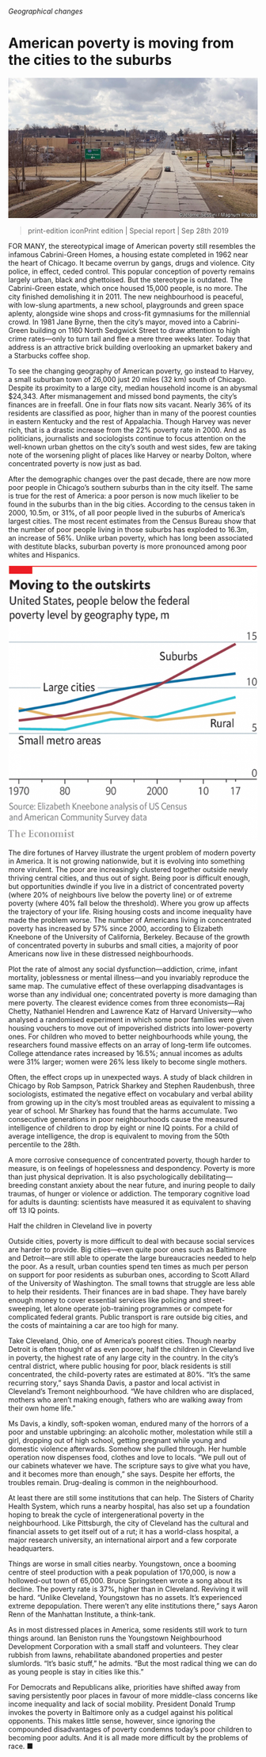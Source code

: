 ###### Geographical changes

# American poverty is moving from the cities to the suburbs 

![image](images/20190928_SRP019_0.jpg) 

> print-edition iconPrint edition | Special report | Sep 28th 2019 

FOR MANY, the stereotypical image of American poverty still resembles the infamous Cabrini-Green Homes, a housing estate completed in 1962 near the heart of Chicago. It became overrun by gangs, drugs and violence. City police, in effect, ceded control. This popular conception of poverty remains largely urban, black and ghettoised. But the stereotype is outdated. The Cabrini-Green estate, which once housed 15,000 people, is no more. The city finished demolishing it in 2011. The new neighbourhood is peaceful, with low-slung apartments, a new school, playgrounds and green space aplenty, alongside wine shops and cross-fit gymnasiums for the millennial crowd. In 1981 Jane Byrne, then the city’s mayor, moved into a Cabrini-Green building on 1160 North Sedgwick Street to draw attention to high crime rates—only to turn tail and flee a mere three weeks later. Today that address is an attractive brick building overlooking an upmarket bakery and a Starbucks coffee shop. 

To see the changing geography of American poverty, go instead to Harvey, a small suburban town of 26,000 just 20 miles (32 km) south of Chicago. Despite its proximity to a large city, median household income is an abysmal $24,343. After mismanagement and missed bond payments, the city’s finances are in freefall. One in four flats now sits vacant. Nearly 36% of its residents are classified as poor, higher than in many of the poorest counties in eastern Kentucky and the rest of Appalachia. Though Harvey was never rich, that is a drastic increase from the 22% poverty rate in 2000. And as politicians, journalists and sociologists continue to focus attention on the well-known urban ghettos on the city’s south and west sides, few are taking note of the worsening plight of places like Harvey or nearby Dolton, where concentrated poverty is now just as bad. 

After the demographic changes over the past decade, there are now more poor people in Chicago’s southern suburbs than in the city itself. The same is true for the rest of America: a poor person is now much likelier to be found in the suburbs than in the big cities. According to the census taken in 2000, 10.5m, or 31%, of all poor people lived in the suburbs of America’s largest cities. The most recent estimates from the Census Bureau show that the number of poor people living in those suburbs has exploded to 16.3m, an increase of 56%. Unlike urban poverty, which has long been associated with destitute blacks, suburban poverty is more pronounced among poor whites and Hispanics. 

![image](images/20190928_SRC560.png) 

The dire fortunes of Harvey illustrate the urgent problem of modern poverty in America. It is not growing nationwide, but it is evolving into something more virulent. The poor are increasingly clustered together outside newly thriving central cities, and thus out of sight. Being poor is difficult enough, but opportunities dwindle if you live in a district of concentrated poverty (where 20% of neighbours live below the poverty line) or of extreme poverty (where 40% fall below the threshold). Where you grow up affects the trajectory of your life. Rising housing costs and income inequality have made the problem worse. The number of Americans living in concentrated poverty has increased by 57% since 2000, according to Elizabeth Kneebone of the University of California, Berkeley. Because of the growth of concentrated poverty in suburbs and small cities, a majority of poor Americans now live in these distressed neighbourhoods. 

Plot the rate of almost any social dysfunction—addiction, crime, infant mortality, joblessness or mental illness—and you invariably reproduce the same map. The cumulative effect of these overlapping disadvantages is worse than any individual one; concentrated poverty is more damaging than mere poverty. The clearest evidence comes from three economists—Raj Chetty, Nathaniel Hendren and Lawrence Katz of Harvard University—who analysed a randomised experiment in which some poor families were given housing vouchers to move out of impoverished districts into lower-poverty ones. For children who moved to better neighbourhoods while young, the researchers found massive effects on an array of long-term life outcomes. College attendance rates increased by 16.5%; annual incomes as adults were 31% larger; women were 26% less likely to become single mothers. 

Often, the effect crops up in unexpected ways. A study of black children in Chicago by Rob Sampson, Patrick Sharkey and Stephen Raudenbush, three sociologists, estimated the negative effect on vocabulary and verbal ability from growing up in the city’s most troubled areas as equivalent to missing a year of school. Mr Sharkey has found that the harms accumulate. Two consecutive generations in poor neighbourhoods cause the measured intelligence of children to drop by eight or nine IQ points. For a child of average intelligence, the drop is equivalent to moving from the 50th percentile to the 28th. 

A more corrosive consequence of concentrated poverty, though harder to measure, is on feelings of hopelessness and despondency. Poverty is more than just physical deprivation. It is also psychologically debilitating—breeding constant anxiety about the near future, and inuring people to daily traumas, of hunger or violence or addiction. The temporary cognitive load for adults is daunting: scientists have measured it as equivalent to shaving off 13 IQ points. 

Half the children in Cleveland live in poverty 

Outside cities, poverty is more difficult to deal with because social services are harder to provide. Big cities—even quite poor ones such as Baltimore and Detroit—are still able to operate the large bureaucracies needed to help the poor. As a result, urban counties spend ten times as much per person on support for poor residents as suburban ones, according to Scott Allard of the University of Washington. The small towns that struggle are less able to help their residents. Their finances are in bad shape. They have barely enough money to cover essential services like policing and street-sweeping, let alone operate job-training programmes or compete for complicated federal grants. Public transport is rare outside big cities, and the costs of maintaining a car are too high for many. 

Take Cleveland, Ohio, one of America’s poorest cities. Though nearby Detroit is often thought of as even poorer, half the children in Cleveland live in poverty, the highest rate of any large city in the country. In the city’s central district, where public housing for poor, black residents is still concentrated, the child-poverty rates are estimated at 80%. “It’s the same recurring story,” says Shanda Davis, a pastor and local activist in Cleveland’s Tremont neighbourhood. “We have children who are displaced, mothers who aren’t making enough, fathers who are walking away from their own home life.” 

Ms Davis, a kindly, soft-spoken woman, endured many of the horrors of a poor and unstable upbringing: an alcoholic mother, molestation while still a girl, dropping out of high school, getting pregnant while young and domestic violence afterwards. Somehow she pulled through. Her humble operation now dispenses food, clothes and love to locals. “We pull out of our cabinets whatever we have. The scripture says to give what you have, and it becomes more than enough,” she says. Despite her efforts, the troubles remain. Drug-dealing is common in the neighbourhood. 

At least there are still some institutions that can help. The Sisters of Charity Health System, which runs a nearby hospital, has also set up a foundation hoping to break the cycle of intergenerational poverty in the neighbourhood. Like Pittsburgh, the city of Cleveland has the cultural and financial assets to get itself out of a rut; it has a world-class hospital, a major research university, an international airport and a few corporate headquarters. 

Things are worse in small cities nearby. Youngstown, once a booming centre of steel production with a peak population of 170,000, is now a hollowed-out town of 65,000. Bruce Springsteen wrote a song about its decline. The poverty rate is 37%, higher than in Cleveland. Reviving it will be hard. “Unlike Cleveland, Youngstown has no assets. It’s experienced extreme depopulation. There weren’t any elite institutions there,” says Aaron Renn of the Manhattan Institute, a think-tank. 

As in most distressed places in America, some residents still work to turn things around. Ian Beniston runs the Youngstown Neighbourhood Development Corporation with a small staff and volunteers. They clear rubbish from lawns, rehabilitate abandoned properties and pester slumlords. “It’s basic stuff,” he admits. “But the most radical thing we can do as young people is stay in cities like this.” 

For Democrats and Republicans alike, priorities have shifted away from saving persistently poor places in favour of more middle-class concerns like income inequality and lack of social mobility. President Donald Trump invokes the poverty in Baltimore only as a cudgel against his political opponents. This makes little sense, however, since ignoring the compounded disadvantages of poverty condemns today’s poor children to becoming poor adults. And it is all made more difficult by the problems of race. ■ 

